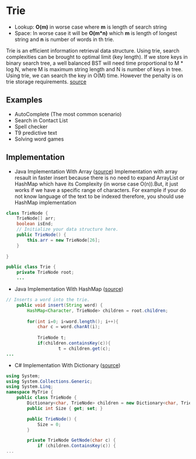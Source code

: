 # Trie
- Lookup: **O(m)** in worse case where **m** is length of search string
- Space: In worse case it will be **O(m*n)** which **m** is length of longest string and **n** is number of words in th trie.

Trie is an efficient information retrieval data structure. Using trie, search complexities can be brought to optimal limit (key length). If we store keys in binary search tree, a well balanced BST will need time proportional to M * log N, where M is maximum string length and N is number of keys in tree. Using trie, we can search the key in O(M) time. However the penalty is on trie storage requirements. [source](http://www.geeksforgeeks.org/trie-insert-and-search/)

## Examples
- AutoComplete (The most common scenario)
- Search in Contact List
- Spell checker
- T9 predictive text
- Solving word games


## Implementation

- Java Implementation With Array ([source](source/TrieImplementationWithJava.java))
Implementation with array resault in faster insert because there is no need to expand ArrayList or HashMap which have its Complexity (in worse case O(n)).But, it just works if we have a specific range of characters. For example if your do not know language of the text to be indexed therefore, you should use HashMap implementation
```Java
class TrieNode {
    TrieNode[] arr;
    boolean isEnd;
    // Initialize your data structure here.
    public TrieNode() {
        this.arr = new TrieNode[26];
    }
 
}

public class Trie {
    private TrieNode root; 
    ...
```

- Java Implementation With HashMap ([source](TrieIMplementationWithList))

```Java
// Inserts a word into the trie.
    public void insert(String word) {
        HashMap<Character, TrieNode> children = root.children;
 
        for(int i=0; i<word.length(); i++){
            char c = word.charAt(i);
 
            TrieNode t;
            if(children.containsKey(c)){
                    t = children.get(c);
...
```

- C# Implementation With Dictionary ([source](https://gist.github.com/benyblack/23cfeda6772b3d54c69139d4d2064604))
```csharp
using System;
using System.Collections.Generic;
using System.Linq;
namespace MyTrie {
    public class TrieNode {
        Dictionary<char, TrieNode> children = new Dictionary<char, TrieNode>();
        public int Size { get; set; }

        public TrieNode() {
            Size = 0;
        }

        private TrieNode GetNode(char c) {
            if (children.ContainsKey(c)) {
...
```